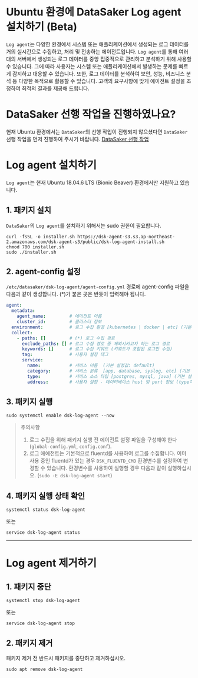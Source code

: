 # Ubuntu 환경에 DataSaker Log agent 설치하기 (Beta)
`Log agent`는 다양한 환경에서 시스템 또는 애플리케이션에서 생성되는 로그 데이터를 거의 실시간으로 수집하고, 처리 및 전송하는 에이전트입니다.
`Log agent`를 통해 여러 대의 서버에서 생성되는 로그 데이터를 중앙 집중적으로 관리하고 분석하기 위해 사용할 수 있습니다.
그에 따라 사용자는 시스템 또는 애플리케이션에서 발생하는 문제를 빠르게 감지하고 대응할 수 있습니다.
또한, 로그 데이터를 분석하여 보안, 성능, 비즈니스 분석 등 다양한 목적으로 활용할 수 있습니다.
고객의 요구사항에 맞게 에이전트 설정을 조정하여 최적의 결과를 제공해 드립니다.

# DataSaker 선행 작업을 진행하였나요?
현재 Ubuntu 환경에서는 `DataSaker`의 선행 작업이 진행되지 않으셨다면 `DataSaker` 선행 작업을 먼저 진행하여 주시기 바랍니다. [DataSaker 선행 작업](${MANUAL_UBUNTU_KR})

# Log agent 설치하기
`Log agent`는 현재 Ubuntu 18.04.6 LTS (Bionic Beaver) 환경에서만 지원하고 있습니다.

## 1. 패키지 설치

`DataSaker`의 `Log agent`를 설치하기 위해서는 sudo 권한이 필요합니다.


```shell
curl -fsSL -o installer.sh https://dsk-agent-s3.s3.ap-northeast-2.amazonaws.com/dsk-agent-s3/public/dsk-log-agent-install.sh
chmod 700 installer.sh
sudo ./installer.sh
```

## 2. agent-config 설정

`/etc/datasaker/dsk-log-agent/agent-config.yml` 경로에 agent-config 파일을 다음과 같이 생성합니다. (*)가 붙은 곳은 반듯이 입력해야 됩니다.

```yaml
agent:
  metadata:
    agent_name:         # 에이전트 이름
    cluster_id:         # 클러스터 정보
  environment:          # 로그 수집 환경 [kubernetes | docker | etc] (기본 설정값: etc)
  collect:
    - paths: []         # (*) 로그 수집 경로
      exclude_paths: [] # 로그 수집 경로 중 제외시키고자 하는 로그 경로
      keywords: []      # 로그 수집 키워드 (키워드가 포함된 로그만 수집)
      tag:              # 사용자 설정 태그
      service:
        name:           # 서비스 이름  (기본 설정값: default)
        category:       # 서비스 분류  [app, database, syslog, etc] (기본 설정값: etc)
        type:           # 서비스 소스 타입 [postgres, mysql, java] (기본 설정값: etc)
        address:        # 사용자 설정 - 데이터베이스 host 및 port 정보 (type이 database 인 경우 작성)
```

## 3. 패키지 실행

```shell
sudo systemctl enable dsk-log-agent --now
```

> 주의사항
> 1. 로그 수집을 위해 패키지 실행 전 에이전트 설정 파일을 구성해야 한다(`global-config.yml`, `config.conf`).
> 2. 로그 에에전트는 기본적으로 fluentd를 사용하여 로그를 수집합니다. 이미 사용 중인 fluentd가 있는 경우 `DSK_FLUENTD_CMD` 환경변수를 설정하여 변경할 수 있습니다. 환경변수를 사용하여 실행할 경우 다음과 같이 실행하십시오. (`sudo -E dsk-log-agent start`)


## 4. 패키지 실행 상태 확인

```shell
systemctl status dsk-log-agent
```
또는
```shell
service dsk-log-agent status
```

---

# Log agent 제거하기

## 1. 패키지 중단
```shell
systemctl stop dsk-log-agent
```
또는
```shell
service dsk-log-agent stop
```

## 2. 패키지 제거

패키지 제거 전 반드시 패키지를 중단하고 제거하십시오.
```shell
sudo apt remove dsk-log-agent
```
